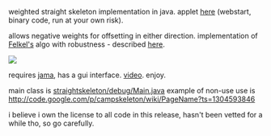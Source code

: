 weighted straight skeleton implementation in java. applet [here](http://dcs.gla.ac.uk/~tkelly/bits/wss/launch.jnlp) (webstart, binary code, run at your own risk).

allows negative weights for offsetting in either direction. implementation of [Felkel's](http://www.dma.fi.upm.es/mabellanas/tfcs/skeleton/html/documentacion/Straight%20Skeletons%20Implementation.pdf) algo with robustness - described [here](http://twak.blogspot.com/2009/05/engineering-weighted-straight-skeleton.html).

[![](http://farm5.static.flickr.com/4006/4709590538_76e5c9ce6f.jpg)](http://www.flickr.com/photos/twak/4709590538/)



requires [jama](http://math.nist.gov/javanumerics/jama/), has a gui interface. [video](http://www.youtube.com/watch?v=2twcln3_7Y8). enjoy.

main class is [straightskeleton/debug/Main.java](http://campskeleton.googlecode.com/svn/trunk/src/straightskeleton/debug/Main.java)
example of non-use use is http://code.google.com/p/campskeleton/wiki/PageName?ts=1304593846

i believe i own the license to all code in this release, hasn't been vetted for a while tho, so go carefully.
